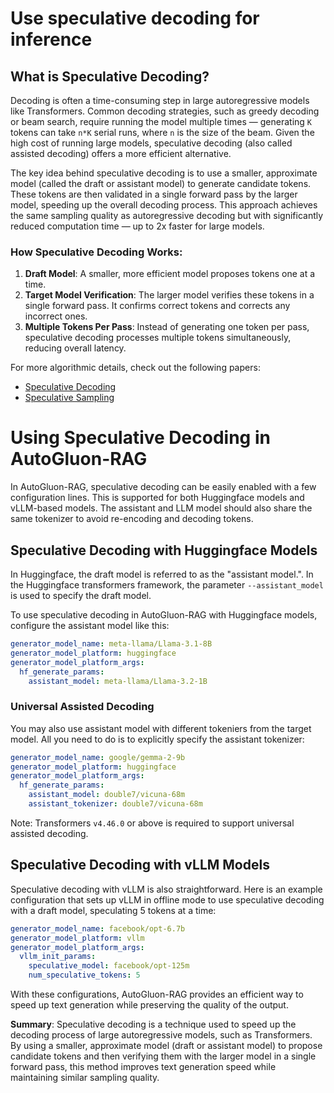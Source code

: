 
# Use speculative decoding for inference

## What is Speculative Decoding?
Decoding is often a time-consuming step in large autoregressive models like Transformers. Common decoding strategies, such as greedy decoding or beam search, require running the model multiple times — generating `K` tokens can take `n*K` serial runs, where `n` is the size of the beam. Given the high cost of running large models, speculative decoding (also called assisted decoding) offers a more efficient alternative.

The key idea behind speculative decoding is to use a smaller, approximate model (called the draft or assistant model) to generate candidate tokens. These tokens are then validated in a single forward pass by the larger model, speeding up the overall decoding process. This approach achieves the same sampling quality as autoregressive decoding but with significantly reduced computation time — up to 2x faster for large models.

### How Speculative Decoding Works:
1. **Draft Model**: A smaller, more efficient model proposes tokens one at a time.
2. **Target Model Verification**: The larger model verifies these tokens in a single forward pass. It confirms correct tokens and corrects any incorrect ones.
3. **Multiple Tokens Per Pass**: Instead of generating one token per pass, speculative decoding processes multiple tokens simultaneously, reducing overall latency.

For more algorithmic details, check out the following papers:
- [Speculative Decoding](https://arxiv.org/abs/2211.17192)
- [Speculative Sampling](https://arxiv.org/abs/2302.01318)

# Using Speculative Decoding in AutoGluon-RAG

In AutoGluon-RAG, speculative decoding can be easily enabled with a few configuration lines. This is supported for both Huggingface models and vLLM-based models. The assistant and LLM model should also share the same tokenizer to avoid re-encoding and decoding tokens.

## Speculative Decoding with Huggingface Models

In Huggingface, the draft model is referred to as the "assistant model.". In the Huggingface transformers framework, the parameter `--assistant_model` is used to specify the draft model.

To use speculative decoding in AutoGluon-RAG with Huggingface models, configure the assistant model like this:

```yaml
generator_model_name: meta-llama/Llama-3.1-8B
generator_model_platform: huggingface
generator_model_platform_args:
  hf_generate_params:
    assistant_model: meta-llama/Llama-3.2-1B
```

### Universal Assisted Decoding
You may also use assistant model with different tokeniers from the target model. All you need to do is to explicitly specify the assistant tokenizer:

```yaml
generator_model_name: google/gemma-2-9b
generator_model_platform: huggingface
generator_model_platform_args:
  hf_generate_params:
    assistant_model: double7/vicuna-68m
    assistant_tokenizer: double7/vicuna-68m
```

Note:  Transformers `v4.46.0` or above is required to support universal assisted decoding.


## Speculative Decoding with vLLM Models

Speculative decoding with vLLM is also straightforward. Here is an example configuration that sets up vLLM in offline mode to use speculative decoding with a draft model, speculating 5 tokens at a time:

```yaml
generator_model_name: facebook/opt-6.7b
generator_model_platform: vllm
generator_model_platform_args:
  vllm_init_params:
    speculative_model: facebook/opt-125m
    num_speculative_tokens: 5
```

With these configurations, AutoGluon-RAG provides an efficient way to speed up text generation while preserving the quality of the output.

**Summary**: Speculative decoding is a technique used to speed up the decoding process of large autoregressive models, such as Transformers. By using a smaller, approximate model (draft or assistant model) to propose candidate tokens and then verifying them with the larger model in a single forward pass, this method improves text generation speed while maintaining similar sampling quality. 